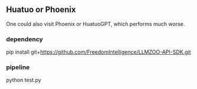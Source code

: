 ## Huatuo or Phoenix
One could also visit Phoenix or HuatuoGPT, which performs much worse. 

### dependency
pip install git+https://github.com/FreedomIntelligence/LLMZOO-API-SDK.git

### pipeline
python test.py